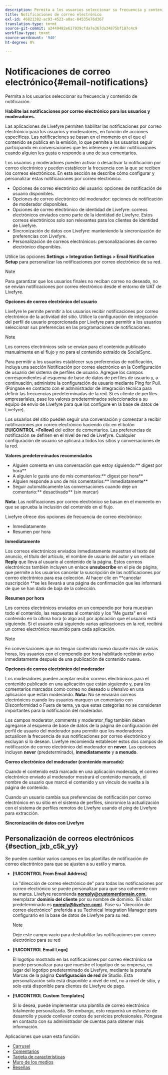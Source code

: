 ```yaml
---
description: Permita a los usuarios seleccionar su frecuencia y contenido de notificación.
title: Notificaciones de correo electrónico
exl-id: 46821382-ac93-4523-a0ac-84535e76d367
translation-type: tm+mt
source-git-commit: a2449482e617939cfda7e367da34875bf187c4c9
workflow-type: tm+mt
source-wordcount: '940'
ht-degree: 0%

---
```


# Notificaciones de correo electrónico{#email-notifications}

Permita a los usuarios seleccionar su frecuencia y contenido de notificación.

**Habilite las notificaciones por correo electrónico para los usuarios y moderadores.**

Las aplicaciones de Livefyre permiten habilitar las notificaciones por correo electrónico para los usuarios y moderadores, en función de acciones específicas. Las notificaciones se basan en el momento en el que el contenido se publica en la emisión, lo que permite a los usuarios seguir participando en conversaciones que les interesen y recibir notificaciones cuando alguien les gusta o responde a uno de sus comentarios.

Los usuarios y moderadores pueden activar o desactivar la notificación por correo electrónico y pueden establecer la frecuencia con la que se reciben los correos electrónicos. En esta sección se describe cómo configurar y personalizar estas notificaciones por correo electrónico.

* Opciones de correo electrónico del usuario: opciones de notificación de usuario disponibles.
* Opciones de correo electrónico del moderador: opciones de notificación de moderador disponibles.
* Opciones de correo electrónico de identidad de Livefyre: correos electrónicos enviados como parte de la identidad de Livefyre. Estos correos electrónicos solo son relevantes para los clientes de identidad de Livefyre.
* Sincronización de datos con Livefyre: manteniendo la sincronización de preferencias con Livefyre.
* Personalización de correos electrónicos: personalizaciones de correo electrónico disponibles.

Utilice las opciones **Settings > Integration Settings > Email Notification Setup** para personalizar las notificaciones por correo electrónico de su red.

>[!NOTE]
>
>Para garantizar que los usuarios finales no reciban correo no deseado, no se envían notificaciones por correo electrónico desde el entorno de UAT de Livefyre.

**Opciones de correo electrónico del usuario**

Livefyre le permite permitir a los usuarios recibir notificaciones por correo electrónico de la actividad del sitio. Utilice la configuración de integración del perfil de usuario proporcionada por Livefyre para permitir a los usuarios seleccionar sus preferencias en las programaciones de notificaciones.

>[!NOTE]
>
>Los correos electrónicos solo se envían para el contenido publicado manualmente en el flujo y no para el contenido extraído de SocialSync.

Para permitir a los usuarios establecer sus preferencias de notificación, incluya una sección Notificación por correo electrónico en la Configuración de usuario del sistema de perfiles de usuario. Agregue los campos correspondientes al esquema de base de datos de perfiles de usuario y, a continuación, administre la configuración de usuario mediante Ping for Pull. (Póngase en contacto con el administrador de integración técnica para definir las frecuencias predeterminadas de la red. Si es cliente de perfiles empresariales, pase los valores predeterminados seleccionados a su equipo de envío de Livefyre para que los configure en la base de datos de Livefyre).

Los usuarios del sitio pueden seguir una conversación y comenzar a recibir notificaciones por correo electrónico haciendo clic en el botón **[!UICONTROL +Follow]** del editor de comentarios. Las preferencias de notificación se definen en el nivel de red de Livefyre. Cualquier configuración de usuario se aplicará a todos los sitios y conversaciones de la red.

**Valores predeterminados recomendados**

* Alguien comenta en una conversación que estoy siguiendo:** digest por hora**
* A alguien le gusta uno de mis comentarios:** digest por hora**
* Alguien responde a uno de mis comentarios:** inmediatamente**
* Seguir automáticamente las conversaciones cuando deje un comentario:** desactivado** (sin marcar)

**Nota**: Las notificaciones por correo electrónico se basan en el momento en que se aprueba la inclusión del contenido en el flujo.

Livefyre ofrece dos opciones de frecuencia de correo electrónico:

* Inmediatamente
* Resumen por hora

**Inmediatamente**

Los correos electrónicos enviados inmediatamente muestran el texto del anuncio, el título del artículo, el nombre de usuario del autor y un enlace **Reply** que lleva al usuario al contenido de la página. Estos correos electrónicos también incluyen un enlace **unsubscribe** en el pie de página, que permite a los usuarios cancelar la suscripción de las notificaciones por correo electrónico para esa colección. Al hacer clic en **cancelar suscripción **se les llevará a una página de confirmación que les informará de que se han dado de baja de la colección.

**Resumen por hora**

Los correos electrónicos enviados en un compendio por hora muestran todo el contenido, las respuestas al contenido y los &quot;Me gusta&quot; en el contenido en la última hora (o algo así) por aplicación que el usuario está siguiendo. Si el usuario está siguiendo varias aplicaciones en la red, recibirá un correo electrónico resumido para cada aplicación.

>[!NOTE]
>
>En conversaciones que no tengan contenido nuevo durante más de varias horas, los usuarios con el compendio por hora habilitado recibirán aviso inmediatamente después de una publicación de contenido nueva.

**Opciones de correo electrónico del moderador**

Los moderadores pueden aceptar recibir correos electrónicos para el contenido publicado en una aplicación que están siguiendo y, para los comentarios marcados como correo no deseado u ofensivo en una aplicación que están moderando. **Nota:** No se enviarán correos electrónicos cuando los usuarios marquen un comentario con Disconformidad o Fuera de tema, ya que estas categorías no se consideran importantes para la notificación del moderador.

Los campos moderator_comments y moderator_flag también deben agregarse al esquema de base de datos de la página de configuración del perfil de usuario del moderador para permitir que los moderadores actualicen la frecuencia de sus notificaciones por correo electrónico y excluyan si lo desean. Livefyre recomienda establecer estos dos campos de notificación de correo electrónico del moderador en **never**. Las opciones incluyen **never** (predeterminado), **inmediatamente** y **a menudo**.

**Correo electrónico del moderador (contenido marcado):**

Cuando el contenido está marcado en una aplicación moderada, el correo electrónico enviado al moderador mostrará el contenido marcado, el nombre de usuario que marcó el contenido y un vínculo de vuelta a la página de contenido.

Cuando un usuario cambia sus preferencias de notificación por correo electrónico en su sitio en el sistema de perfiles, sincronice la actualización con el sistema de perfiles remotos de Livefyre usando el ping de Livefyre para extracción.

**Sincronización de datos con Livefyre**

## Personalización de correos electrónicos {#section_jxb_c5k_yy}

Se pueden cambiar varios campos en las plantillas de notificación de correo electrónico para que se ajusten a su estilo y marca.

* **[!UICONTROL From Email Address]**

   La &quot;dirección de correo electrónico de&quot; para todas las notificaciones por correo electrónico se puede personalizar para que sea coherente con su marca. Livefyre recomienda **noreply@customerdomain.com**, reemplazar **dominio del cliente** por su nombre de dominio. (El valor predeterminado es **noreply@livefyre.com**). Pase su &quot;dirección de correo electrónico&quot; preferida a su Technical Integration Manager para configurarlo en la base de datos de Livefyre para su red.

   >[!NOTE]
   >
   >Deje este campo vacío para deshabilitar las notificaciones por correo electrónico para su red

* **[!UICONTROL Email Logo]**

   El logotipo mostrado en las notificaciones por correo electrónico se puede personalizar para que muestre el logotipo de su empresa, en lugar del logotipo predeterminado de Livefyre, mediante la pestaña Marcas de la página **Configuración de red** de Studio. Esta personalización solo está disponible a nivel de red, no a nivel de sitio, y solo está disponible para clientes de Livefyre de pago.

* **[!UICONTROL Custom Templates]**

   Si lo desea, puede implementar una plantilla de correo electrónico totalmente personalizada. Sin embargo, esto requerirá un esfuerzo de desarrollo y puede conllevar costos de servicios profesionales. Póngase en contacto con su administrador de cuentas para obtener más información.



Aplicaciones que usan esta función:

* [Carrusel](/help/using/c-about-apps/c-carousel-app/c-carousel-app.md#c_carousel_app)
* [Comentarios](/help/using/c-about-apps/c-comments/c-comments.md)
* [Tarjeta de características](/help/using/c-about-apps/c-feature-card-app/c-feature-card-app.md#c_feature_card_app)
* [Muro de los medios](/help/using/c-about-apps/c-media-wall-app/c-media-wall-app.md#c_media_wall_app)
* [Reseñas](/help/using/c-about-apps/c-reviews-app/c-reviews-app.md#c_reviews_app)
